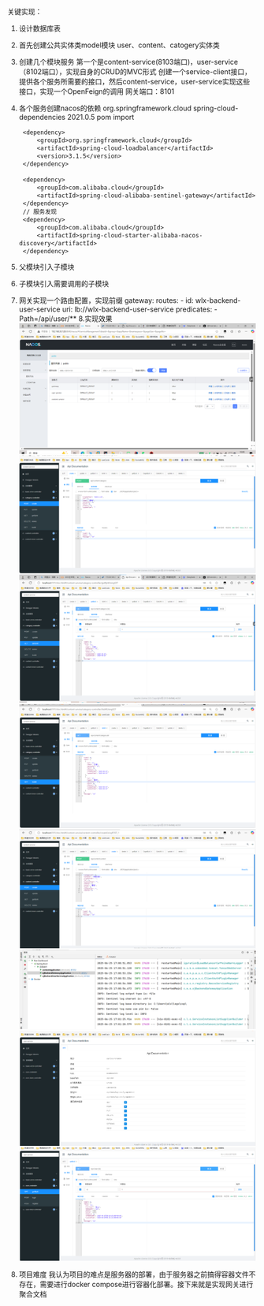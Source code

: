 关键实现：
1. 设计数据库表
2. 首先创建公共实体类model模块
   user、content、catogery实体类
3. 创建几个模块服务
   第一个是content-service(8103端口)，user-service（8102端口），实现自身的CRUD的MVC形式
   创建一个service-client接口，提供各个服务所需要的接口，然后content-service，user-service实现这些接口，实现一个OpenFeign的调用
   网关端口：8101
5. 各个服务创建nacos的依赖
           <dependency>
            <groupId>org.springframework.cloud</groupId>
            <artifactId>spring-cloud-dependencies</artifactId>
            <version>2021.0.5</version>
            <type>pom</type>
            <scope>import</scope>
        </dependency>

        <dependency>
            <groupId>org.springframework.cloud</groupId>
            <artifactId>spring-cloud-loadbalancer</artifactId>
            <version>3.1.5</version>
        </dependency>
        
        <dependency>
            <groupId>com.alibaba.cloud</groupId>
            <artifactId>spring-cloud-alibaba-sentinel-gateway</artifactId>
        </dependency>
        // 服务发现
        <dependency>
            <groupId>com.alibaba.cloud</groupId>
            <artifactId>spring-cloud-starter-alibaba-nacos-discovery</artifactId>
        </dependency>
6. 父模块引入子模块
7. 子模块引入需要调用的子模块
8. 网关实现一个路由配置，实现前缀
    gateway:
      routes:
        - id: wlx-backend-user-service
          uri: lb://wlx-backend-user-service
          predicates:
            - Path=/api/user/**
8.实现效果
![image04](https://github.com/Andrew39liaoke/Test/blob/main/image-20250625160708802.png?raw=true)
![image04](https://github.com/Andrew39liaoke/Test/blob/main/image-20250625162158359.png?raw=true)
![image04](https://github.com/Andrew39liaoke/Test/blob/main/image-20250625162238513.png?raw=true)
![image04](https://github.com/Andrew39liaoke/Test/blob/main/image-20250625162253207.png?raw=true)
![image04](https://github.com/Andrew39liaoke/Test/blob/main/image-20250625162304049.png?raw=true)
![image04](https://github.com/Andrew39liaoke/Test/blob/main/image-20250625170800463.png?raw=true)
![image04](https://github.com/Andrew39liaoke/Test/blob/main/image-20250625172557174.png?raw=true)
![image04](https://github.com/Andrew39liaoke/Test/blob/main/image-20250625172616639.png?raw=true)

9. 项目难度
   我认为项目的难点是服务器的部署，由于服务器之前搞得容器文件不存在，需要进行docker compose进行容器化部署。接下来就是实现网关进行聚合文档
